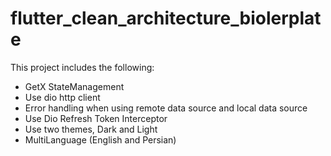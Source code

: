 # flutter_clean_architecture_biolerplate

This project includes the following:
- GetX StateManagement
- Use dio http client
- Error handling when using remote data source and local data source
- Use Dio Refresh Token Interceptor
- Use two themes, Dark and Light
- MultiLanguage (English and Persian)
